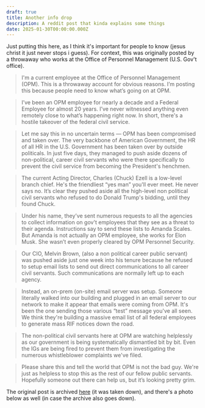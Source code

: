 ```yaml
---
draft: true
title: Another info drop
description: A reddit post that kinda explains some things
date: 2025-01-30T00:00:00.000Z
---
```


Just putting this here, as I think it's important for people to know (jesus christ it just never stops i guess). For context, this was originally posted by a throwaway who works at the Office of Personnel Management (U.S. Gov't office).

> I'm a current employee at the Office of Personnel Management (OPM). This is a throwaway account for obvious reasons. I’m posting this because people need to know what’s going on at OPM. 

> I’ve been an OPM employee for nearly a decade and a Federal Employee for almost 20 years. I’ve never witnessed anything even remotely close to what’s happening right now. In short, there's a hostile takeover of the federal civil service. 

> Let me say this in no uncertain terms — OPM has been compromised and taken over. The very backbone of American Government, the HR of all HR in the U.S. Government has been taken over by outside politicals. In just five days, they managed to push aside dozens of non-political, career civil servants who were there specifically to prevent the civil service from becoming the President's henchmen. 

> The current Acting Director, Charles (Chuck) Ezell is a low-level branch chief. He's the friendliest “yes man” you'll ever meet. He never says no. It’s clear they pushed aside all the high-level non political civil servants who refused to do Donald Trump's bidding, until they found Chuck. 

> Under his name, they’ve sent numerous requests to all the agencies to collect information on gov't employees that they see as a threat to their agenda. Instructions say to send these lists to Amanda Scales. But Amanda is not actually an OPM employee, she works for Elon Musk. She wasn’t even properly cleared by OPM Personnel Security. 

> Our CIO, Melvin Brown, (also a non political career public servant) was pushed aside just one week into his tenure because he refused to setup email lists to send out direct communications to all career civil servants. Such communications are normally left up to each agency. 

> Instead, an on-prem (on-site) email server was setup. Someone literally walked into our building and plugged in an email server to our network to make it appear that emails were coming from OPM. It's been the one sending those various “test” message you've all seen. We think they're building a massive email list of all federal employees to generate mass RIF notices down the road. 

> The non-political civil servants here at OPM are watching helplessly as our government is being systematically dismantled bit by bit. Even the IGs are being fired to prevent them from investigating the numerous whistleblower complaints we've filed. 

> Please share this and tell the world that OPM is not the bad guy. We're just as helpless to stop this as the rest of our fellow public servants. Hopefully someone out there can help us, but it’s looking pretty grim. 

The original post is archived [here](https://web.archive.org/web/20250127134109/https://www.reddit.com/r/fednews/comments/1ib3zai/opm_employee_here_we_are_not_the_bad_guys/) (it was taken down), and there's a photo below as well (in case the archive also goes down).
